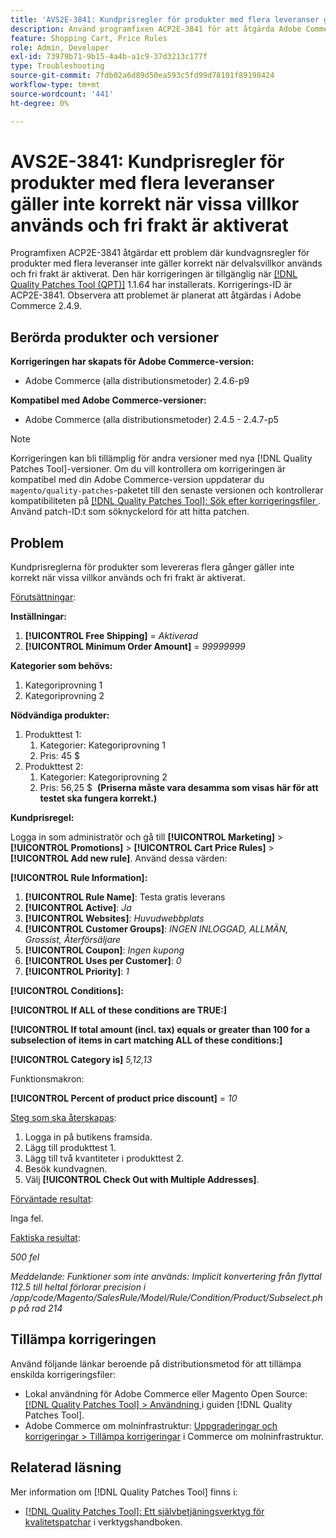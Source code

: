 ```yaml
---
title: 'AVS2E-3841: Kundprisregler för produkter med flera leveranser gäller inte korrekt när vissa villkor används och fri frakt är aktiverat'
description: Använd programfixen ACP2E-3841 för att åtgärda Adobe Commerce-problemet där kundprisreglerna för produkter som levereras flera gånger inte gäller korrekt när delvalsvillkoren används och fri frakt är aktiverat.
feature: Shopping Cart, Price Rules
role: Admin, Developer
exl-id: 73979b71-9b15-4a4b-a1c9-37d3213c177f
type: Troubleshooting
source-git-commit: 7fdb02a6d89d50ea593c5fd99d78101f89198424
workflow-type: tm+mt
source-wordcount: '441'
ht-degree: 0%

---
```


# AVS2E-3841: Kundprisregler för produkter med flera leveranser gäller inte korrekt när vissa villkor används och fri frakt är aktiverat

Programfixen ACP2E-3841 åtgärdar ett problem där kundvagnsregler för produkter med flera leveranser inte gäller korrekt när delvalsvillkor används och fri frakt är aktiverat. Den här korrigeringen är tillgänglig när [[!DNL Quality Patches Tool (QPT)]](/help/tools/quality-patches-tool/quality-patches-tool-to-self-serve-quality-patches.md) 1.1.64 har installerats. Korrigerings-ID är ACP2E-3841. Observera att problemet är planerat att åtgärdas i Adobe Commerce 2.4.9.

## Berörda produkter och versioner

**Korrigeringen har skapats för Adobe Commerce-version:**

* Adobe Commerce (alla distributionsmetoder) 2.4.6-p9

**Kompatibel med Adobe Commerce-versioner:**

* Adobe Commerce (alla distributionsmetoder) 2.4.5 - 2.4.7-p5

>[!NOTE]
>
>Korrigeringen kan bli tillämplig för andra versioner med nya [!DNL Quality Patches Tool]-versioner. Om du vill kontrollera om korrigeringen är kompatibel med din Adobe Commerce-version uppdaterar du `magento/quality-patches`-paketet till den senaste versionen och kontrollerar kompatibiliteten på [[!DNL Quality Patches Tool]: Sök efter korrigeringsfiler ](https://experienceleague.adobe.com/tools/commerce-quality-patches/index.html). Använd patch-ID:t som söknyckelord för att hitta patchen.

## Problem

Kundprisreglerna för produkter som levereras flera gånger gäller inte korrekt när vissa villkor används och fri frakt är aktiverat.

<u>Förutsättningar</u>:

**Inställningar:**
1. **[!UICONTROL Free Shipping]** = *Aktiverad*
1. **[!UICONTROL Minimum Order Amount]** = *99999999*

**Kategorier som behövs:**
1. Kategoriprovning 1
1. Kategoriprovning 2

**Nödvändiga produkter:**
1. Produkttest 1:
   1. Kategorier: Kategoriprovning 1
   1. Pris: 45 $
1. Produkttest 2:
   1. Kategorier: Kategoriprovning 2
   1. Pris: 56,25 $ 
      **(Priserna måste vara desamma som visas här för att testet ska fungera korrekt.)**

**Kundprisregel:**

Logga in som administratör och gå till **[!UICONTROL Marketing]** > **[!UICONTROL Promotions]** > **[!UICONTROL Cart Price Rules]** > **[!UICONTROL Add new rule]**. Använd dessa värden:

**[!UICONTROL Rule Information]:**
1. **[!UICONTROL Rule Name]**: Testa gratis leverans
1. **[!UICONTROL Active]**: *Ja*
1. **[!UICONTROL Websites]**: *Huvudwebbplats*
1. **[!UICONTROL Customer Groups]**: *INGEN INLOGGAD, ALLMÄN, Grossist, Återförsäljare*
1. **[!UICONTROL Coupon]**: *Ingen kupong*
1. **[!UICONTROL Uses per Customer]**: *0*
1. **[!UICONTROL Priority]**: *1*

**[!UICONTROL Conditions]:**

**[!UICONTROL If ALL of these conditions are TRUE:]**


**[!UICONTROL If total amount (incl. tax) equals or greater than 100 for a subselection of items in cart matching ALL of these conditions:]**


**[!UICONTROL Category is]** *5,12,13*

Funktionsmakron:

**[!UICONTROL Percent of product price discount]** = *10*

<u>Steg som ska återskapas</u>:

1. Logga in på butikens framsida.
2. Lägg till produkttest 1.
3. Lägg till två kvantiteter i produkttest 2.
4. Besök kundvagnen.
5. Välj **[!UICONTROL Check Out with Multiple Addresses]**.

<u>Förväntade resultat</u>:

Inga fel.

<u>Faktiska resultat</u>:

*500 fel*

*Meddelande: Funktioner som inte används: Implicit konvertering från flyttal 112.5 till heltal förlorar precision i /app/code/Magento/SalesRule/Model/Rule/Condition/Product/Subselect.php på rad 214*

## Tillämpa korrigeringen

Använd följande länkar beroende på distributionsmetod för att tillämpa enskilda korrigeringsfiler:

* Lokal användning för Adobe Commerce eller Magento Open Source: [[!DNL Quality Patches Tool] > Användning ](/help/tools/quality-patches-tool/usage.md) i guiden [!DNL Quality Patches Tool].
* Adobe Commerce om molninfrastruktur: [Uppgraderingar och korrigeringar > Tillämpa korrigeringar](https://experienceleague.adobe.com/docs/commerce-cloud-service/user-guide/develop/upgrade/apply-patches.html) i Commerce om molninfrastruktur.

## Relaterad läsning

Mer information om [!DNL Quality Patches Tool] finns i:

* [[!DNL Quality Patches Tool]: Ett självbetjäningsverktyg för kvalitetspatchar](/help/tools/quality-patches-tool/quality-patches-tool-to-self-serve-quality-patches.md) i verktygshandboken.
